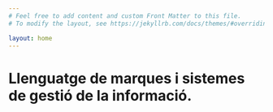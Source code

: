 ```yaml
---
# Feel free to add content and custom Front Matter to this file.
# To modify the layout, see https://jekyllrb.com/docs/themes/#overriding-theme-defaults

layout: home
---
```

<h1>
Llenguatge de marques i sistemes de gestió de la informació.
</h1>

<h2></h2>